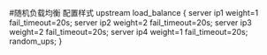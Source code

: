 #随机负载均衡
配置样式
    upstream load_balance {
            server ip1 weight=1 fail_timeout=20s;
            server ip2 weight=2 fail_timeout=20s;
            server ip3 weight=2 fail_timeout=20s;
            server ip4 weight=1 fail_timeout=20s;
    random_ups;
}